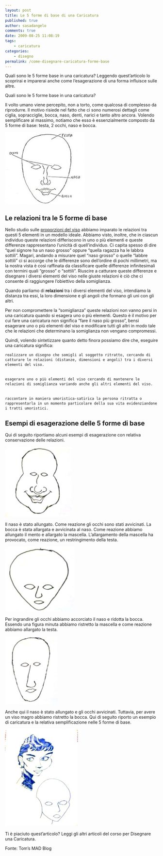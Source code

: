 ```yaml
---
layout: post
title: Le 5 forme di base di una Caricatura
published: true
author: sasadangelo
comments: true
date: 2009-08-25 11:08:19
tags:
    - caricatura
categories:
    - disegno
permalink: /come-disegnare-caricatura-forme-base
---
```



Quali sono le 5 forme base in una caricatura? Leggendo quest&#8217;articolo lo scoprirai e imparerai anche come l&#8217;esagerazione di una forma influisce sulle altre.


  



  Quali sono le 5 forme base in una caricatura?


Il volto umano viene percepito, non a torto, come qualcosa di complesso da riprodurre. Il motivo risiede nel fatto che ci sono numerosi dettagli come ciglia, sopracciglie, bocca, naso, denti, narici e tanto altro ancora. Volendo semplificare al massimo, notiamo che esso è essenzialmente composto da 5 forme di base: testa, 2 occhi, naso e bocca.

![caricatura][1]

## Le relazioni tra le 5 forme di base

Nello studio sulle [proporzioni del viso][2] abbiamo imparato le relazioni tra questi 5 elementi in un modello ideale. Abbiamo visto, inoltre, che in ciascun individuo queste relazioni differiscono in uno o più elementi e queste differenze rappresentano l&#8217;unicità di quell&#8217;individuo. Ci capita spesso di dire &#8220;quel signore ha un naso grosso&#8221; oppure &#8220;quella ragazza ha le labbra sottili&#8221;. Magari, andando a misurare quel &#8220;naso grosso&#8221; o quelle &#8220;labbre sottili&#8221; ci si accorge che le differenze sono dell&#8217;ordine di pochi millimetri, ma la nostra vista è così raffinata da classificare quelle differenze infinitesimali con termini quali &#8220;grosso&#8221; o &#8220;sottili&#8221;. Riuscire a catturare queste differenze e disegnare i diversi elementi del viso nelle giuste relazioni è ciò che ci consente di raggiungere l&#8217;obiettivo della somiglianza.

Quando parliamo di **relazioni** tra i diversi elementi del viso, intendiamo la distanza tra essi, la loro dimensione e gli angoli che formano gli uni con gli altri.

Per non compromettere la &#8220;somiglianza&#8221; queste relazioni non vanno persi in una caricatura quando si esagera uno o più elementi. Questo è il motivo per cui fare una caricatura non significa &#8220;fare il naso più grosso&#8221;, bensì esagerare uno o più elementi del viso e modificare tutti gli altri in modo tale che le relazioni che determinano la somiglianza non vengano compromessi.

Quindi, volendo sintetizzare quanto detto finora possiamo dire che, eseguire una caricatura significa:


  
    realizzare un disegno che somigli al soggetto ritratto, cercando di catturare le relazioni (distanze, dimensioni e angoli) tra i diversi elementi del viso.
  
  
    esagerare uno o più elementi del viso cercando di mantenere le relazioni di somiglianza variando anche gli altri elementi del viso.
  
  
    raccontare in maniera umoristica-satirica la persona ritratta o rappresentarla in un momento particolare della sua vita evidenziandone i tratti umoristici.
  


## Esempi di esagerazione delle 5 forme di base

Qui di seguito riportiamo alcuni esempi di esagerazione con relativa conservazione delle relazioni.

![caricatura][3]

Il naso è stato allungato. Come reazione gli occhi sono stati avvicinati. La bocca è stata allargata e avvicinata al naso. Come reazione abbiamo allungato il mento e allargato la mascella. L&#8217;allargamento della mascella ha provocato, come reazione, un restringimento della testa.

![caricatura][4]

Per ingrandire gli occhi abbiamo accorciato il naso e ridotta la bocca. Essendo una figura minuta abbiamo ristretto la mascella e come reazione abbiamo allargato la testa.

![caricatura][5]

Anche qui il naso è stato allungato e gli occhi avvicinati. Tuttavia, per avere un viso magro abbiamo ristretto la bocca. Qui di seguito riporto un esempio di caricatura e la relativa semplificazione nelle 5 forme di base.

![caricatura][6]


  Ti è piaciuto quest’articolo? Leggi gli altri articoli del corso per Disegnare una Caricatura.



  Fonte: Tom&#8217;s MAD Blog


 [1]: /wp-content/uploads/caricatura-5-forme-1.jpg "caricatura"
 [2]: /proporzioni-viso/
 [3]: /wp-content/uploads/caricatura-5-forme-2.jpg "caricatura"
 [4]: /wp-content/uploads/caricatura-5-forme-3.jpg "caricatura"
 [5]: /wp-content/uploads/caricatura-5-forme-4.jpg "caricatura"
 [6]: /wp-content/uploads/caricatura-5-forme-5.jpg "caricatura"